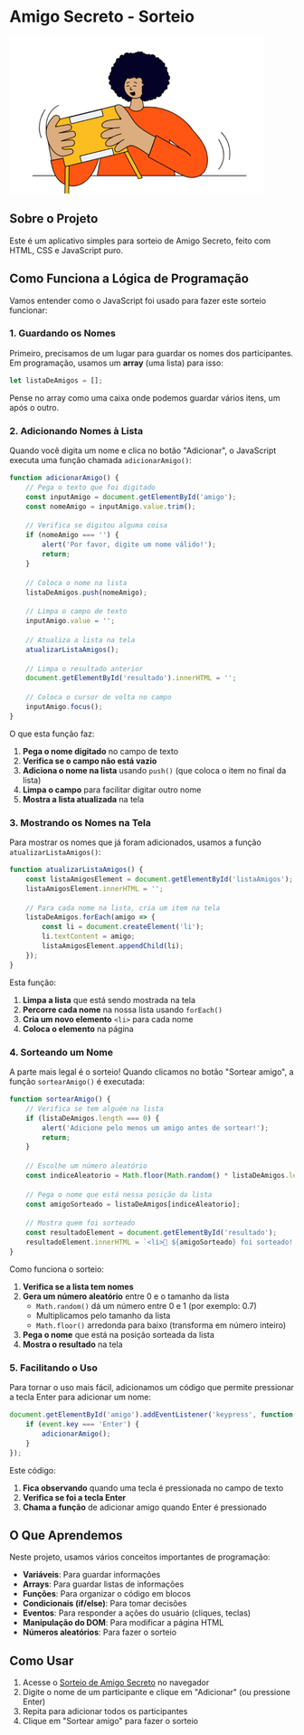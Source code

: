 # Amigo Secreto - Sorteio

![Amigo Secreto](assets/amigo-secreto.png)

## Sobre o Projeto

Este é um aplicativo simples para sorteio de Amigo Secreto, feito com HTML, CSS e JavaScript puro.

## Como Funciona a Lógica de Programação

Vamos entender como o JavaScript foi usado para fazer este sorteio funcionar:

### 1. Guardando os Nomes

Primeiro, precisamos de um lugar para guardar os nomes dos participantes. Em programação, usamos um **array** (uma lista) para isso:

```javascript
let listaDeAmigos = [];
```

Pense no array como uma caixa onde podemos guardar vários itens, um após o outro.

### 2. Adicionando Nomes à Lista

Quando você digita um nome e clica no botão "Adicionar", o JavaScript executa uma função chamada `adicionarAmigo()`:

```javascript
function adicionarAmigo() {
    // Pega o texto que foi digitado
    const inputAmigo = document.getElementById('amigo');
    const nomeAmigo = inputAmigo.value.trim();
    
    // Verifica se digitou alguma coisa
    if (nomeAmigo === '') {
        alert('Por favor, digite um nome válido!');
        return;
    }
    
    // Coloca o nome na lista
    listaDeAmigos.push(nomeAmigo);
    
    // Limpa o campo de texto
    inputAmigo.value = '';
    
    // Atualiza a lista na tela
    atualizarListaAmigos();
    
    // Limpa o resultado anterior
    document.getElementById('resultado').innerHTML = '';
    
    // Coloca o cursor de volta no campo
    inputAmigo.focus();
}
```

O que esta função faz:
1. **Pega o nome digitado** no campo de texto
2. **Verifica se o campo não está vazio**
3. **Adiciona o nome na lista** usando `push()` (que coloca o item no final da lista)
4. **Limpa o campo** para facilitar digitar outro nome
5. **Mostra a lista atualizada** na tela

### 3. Mostrando os Nomes na Tela

Para mostrar os nomes que já foram adicionados, usamos a função `atualizarListaAmigos()`:

```javascript
function atualizarListaAmigos() {
    const listaAmigosElement = document.getElementById('listaAmigos');
    listaAmigosElement.innerHTML = '';
    
    // Para cada nome na lista, cria um item na tela
    listaDeAmigos.forEach(amigo => {
        const li = document.createElement('li');
        li.textContent = amigo;
        listaAmigosElement.appendChild(li);
    });
}
```

Esta função:
1. **Limpa a lista** que está sendo mostrada na tela
2. **Percorre cada nome** na nossa lista usando `forEach()`
3. **Cria um novo elemento** `<li>` para cada nome
4. **Coloca o elemento** na página

### 4. Sorteando um Nome

A parte mais legal é o sorteio! Quando clicamos no botão "Sortear amigo", a função `sortearAmigo()` é executada:

```javascript
function sortearAmigo() {
    // Verifica se tem alguém na lista
    if (listaDeAmigos.length === 0) {
        alert('Adicione pelo menos um amigo antes de sortear!');
        return;
    }
    
    // Escolhe um número aleatório
    const indiceAleatorio = Math.floor(Math.random() * listaDeAmigos.length);
    
    // Pega o nome que está nessa posição da lista
    const amigoSorteado = listaDeAmigos[indiceAleatorio];
    
    // Mostra quem foi sorteado
    const resultadoElement = document.getElementById('resultado');
    resultadoElement.innerHTML = `<li>🎉 ${amigoSorteado} foi sorteado! 🎉</li>`;
}
```

Como funciona o sorteio:
1. **Verifica se a lista tem nomes**
2. **Gera um número aleatório** entre 0 e o tamanho da lista
   - `Math.random()` dá um número entre 0 e 1 (por exemplo: 0.7)
   - Multiplicamos pelo tamanho da lista
   - `Math.floor()` arredonda para baixo (transforma em número inteiro)
3. **Pega o nome** que está na posição sorteada da lista
4. **Mostra o resultado** na tela

### 5. Facilitando o Uso

Para tornar o uso mais fácil, adicionamos um código que permite pressionar a tecla Enter para adicionar um nome:

```javascript
document.getElementById('amigo').addEventListener('keypress', function(event) {
    if (event.key === 'Enter') {
        adicionarAmigo();
    }
});
```

Este código:
1. **Fica observando** quando uma tecla é pressionada no campo de texto
2. **Verifica se foi a tecla Enter**
3. **Chama a função** de adicionar amigo quando Enter é pressionado

## O Que Aprendemos

Neste projeto, usamos vários conceitos importantes de programação:

- **Variáveis**: Para guardar informações
- **Arrays**: Para guardar listas de informações
- **Funções**: Para organizar o código em blocos
- **Condicionais (if/else)**: Para tomar decisões
- **Eventos**: Para responder a ações do usuário (cliques, teclas)
- **Manipulação do DOM**: Para modificar a página HTML
- **Números aleatórios**: Para fazer o sorteio

## Como Usar

1. Acesse o [Sorteio de Amigo Secreto](https://challenge-amigo-secreto-lyart-kappa.vercel.app/) no navegador
2. Digite o nome de um participante e clique em "Adicionar" (ou pressione Enter)
3. Repita para adicionar todos os participantes
4. Clique em "Sortear amigo" para fazer o sorteio
